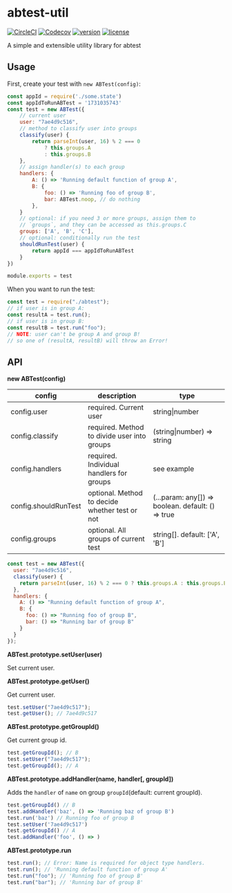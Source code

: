 # abtest-util

[![CircleCI](https://circleci.com/gh/Nikaple/abtest-util.svg?style=shield)](https://circleci.com/gh/Nikaple/abtest-util)
[![Codecov](https://img.shields.io/codecov/c/github/nikaple/abtest-util.svg)](https://codecov.io/gh/Nikaple/abtest-util)
[![version](https://img.shields.io/npm/v/abtest-util.svg)](https://www.npmjs.com/package/abtest-util)
[![license](https://img.shields.io/npm/l/abtest-util.svg)](https://www.npmjs.com/package/abtest-util)

A simple and extensible utility library for abtest

## Usage

First, create your test with `new ABTest(config)`:

```javascript
const appId = require('./some.state')
const appIdToRunABTest = '1731035743'
const test = new ABTest({
    // current user
    user: "7ae4d9c516",
    // method to classify user into groups
    classify(user) {
      	return parseInt(user, 16) % 2 === 0
        	? this.groups.A
        	: this.groups.B
    },
    // assign handler(s) to each group
    handlers: {
        A: () => 'Running default function of group A',
        B: {
            foo: () => 'Running foo of group B',
            bar: ABTest.noop, // do nothing
        },
    }
    // optional: if you need 3 or more groups, assign them to
    // `groups`, and they can be accessed as this.groups.C
    groups: ['A', 'B', 'C'],
    // optional: conditionally run the test
    shouldRunTest(user) {
    	return appId === appIdToRunABTest
	}
})

module.exports = test
```

When you want to run the test:

```javascript
const test = require("./abtest");
// if user is in group A:
const resultA = test.run();
// if user is in group B:
const resultB = test.run("foo");
// NOTE: user can't be group A and group B!
// so one of (resultA, resultB) will throw an Error!
```

## API

**new ABTest(config)**

| config               | description                                    | type                                              |
| -------------------- | ---------------------------------------------- | ------------------------------------------------- |
| config.user          | required. Current user                         | string\|number                                    |
| config.classify      | required. Method to divide user into groups    | (string\|number) => string                        |
| config.handlers      | required. Individual handlers for groups       | see example                                       |
| config.shouldRunTest | optional. Method to decide whether test or not | (...param: any[]) => boolean. default: () => true |
| config.groups        | optional. All groups of current test           | string[]. default: ['A', 'B']                     |

```javascript
const test = new ABTest({
  user: "7ae4d9c516",
  classify(user) {
    return parseInt(user, 16) % 2 === 0 ? this.groups.A : this.groups.B;
  },
  handlers: {
    A: () => "Running default function of group A",
    B: {
      foo: () => "Running foo of group B",
      bar: () => "Running bar of group B"
    }
  }
});
```

**ABTest.prototype.setUser(user)**

Set current user.

**ABTest.prototype.getUser()**

Get current user.

```javascript
test.setUser("7ae4d9c517");
test.getUser(); // 7ae4d9c517
```

**ABTest.prototype.getGroupId()**

Get current group id.

```javascript
test.getGroupId(); // B
test.setUser("7ae4d9c517");
test.getGroupId(); // A
```

**ABTest.prototype.addHandler(name, handler[, groupId])**

Adds the `handler` of `name` on group `groupId`(default: current groupId).

```javascript
test.getGroupId() // B
test.addHandler('baz', () => 'Running baz of group B')
test.run('baz') // Running foo of group B
test.setUser('7ae4d9c517')
test.getGroupId() // A
test.addHandler('foo', () => )
```

**ABTest.prototype.run**

```javascript
test.run(); // Error: Name is required for object type handlers.
test.run(); // 'Running default function of group A'
test.run("foo"); // 'Running foo of group B'
test.run("bar"); // 'Running bar of group B'
```

